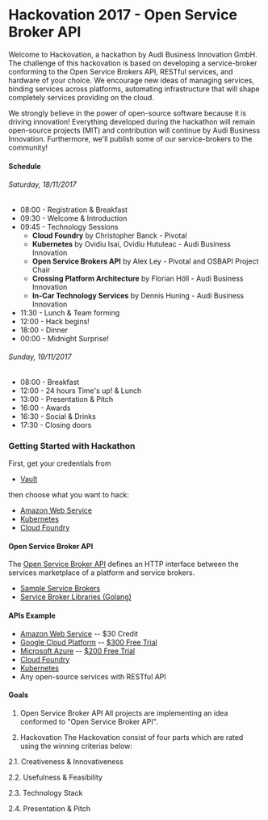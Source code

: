 # Hackovation 2017 - Open Service Broker API

Welcome to Hackovation, a hackathon by Audi Business Innovation GmbH. The challenge of this hackovation is based on developing a service-broker conforming to the Open Service Brokers API, RESTful services, and hardware of your choice. We encourage new ideas of managing services, binding services across platforms, automating infrastructure that will shape completely services providing on the cloud.

We strongly believe in the power of open-source software because it is driving innovation! Everything developed during the hackathon will remain open-source projects (MIT) and contribution will continue by Audi Business Innovation. Furthermore, we'll publish some of our service-brokers to the community!

#### Schedule

###### Saturday, 18/11/2017
* 08:00 - Registration & Breakfast
* 09:30 - Welcome & Introduction
* 09:45 - Technology Sessions
  * **Cloud Foundry** by Christopher Banck - Pivotal
  * **Kubernetes** by Ovidiu Isai, Ovidiu Hutuleac - Audi Business Innovation
  * **Open Service Brokers API** by Alex Ley - Pivotal and OSBAPI Project Chair
  * **Crossing Platform Architecture** by Florian Höll - Audi Business Innovation
  * **In-Car Technology Services** by Dennis Huning - Audi Business Innovation
* 11:30 - Lunch & Team forming
* 12:00 - Hack begins!
* 18:00 - Dinner
* 00:00 - Midnight Surprise!

###### Sunday, 19/11/2017
* 08:00 - Breakfast
* 12:00 - 24 hours Time's up! & Lunch
* 13:00 - Presentation & Pitch
* 16:00 - Awards
* 16:30 - Social & Drinks
* 17:30 - Closing doors


### Getting Started with Hackathon

First, get your credentials from
* [Vault](https://github.com/ABI-OPEN/hackovation_101/blob/master/Vault.md)

then choose what you want to hack:

* [Amazon Web Service](https://github.com/ABI-OPEN/hackovation_101/blob/master/AWS.md)
* [Kubernetes](https://github.com/ABI-OPEN/hackovation_101/blob/master/K8S.md)
* [Cloud Foundry](https://github.com/ABI-OPEN/hackovation_101/blob/master/CF.md)


#### Open Service Broker API
The [Open Service Broker API](https://github.com/openservicebrokerapi/servicebroker/blob/v2.13/spec.md) defines an HTTP interface between the services marketplace of a platform and service brokers.
  * [Sample Service Brokers](https://github.com/openservicebrokerapi/servicebroker/blob/master/gettingStarted.md#sample-service-brokers)
  * [Service Broker Libraries (Golang)](https://github.com/pmorie/go-open-service-broker-client)


#### APIs Example
* [Amazon Web Service](https://aws.amazon.com/documentation/) -- $30 Credit
* [Google Cloud Platform](https://cloud.google.com/apis/) -- [$300 Free Trial](https://console.cloud.google.com/freetrial?_ga=2.122675855.-540444492.1504637415&pli=1&page=0)
* [Microsoft Azure](https://docs.microsoft.com/en-us/rest/api/apimanagement/) -- [$200 Free Trial](https://azure.microsoft.com/en-us/free/)
* [Cloud Foundry](https://apidocs.cloudfoundry.org/256/)
* [Kubernetes](https://kubernetes.io/docs/concepts/overview/kubernetes-api/)
* Any open-source services with RESTful API


#### Goals

1. Open Service Broker API
All projects are implementing an idea conformed to "Open Service Broker API".

2. Hackovation
The Hackovation consist of four parts which are rated using the winning criterias below:

  2.1. Creativeness & Innovativeness

  2.2. Usefulness & Feasibility

  2.3. Technology Stack

  2.4. Presentation & Pitch
